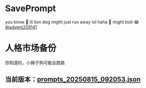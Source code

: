 # SavePrompt
you know 🫠 lil lion dog might just run away lol
haha 🐶 might bolt 😂 [@advent259141](https://github.com/advent259141)

# 人格市场备份
你知道的，小狮子狗可能会跑路

## 当前版本：[prompts_20250815_092053.json](https://github.com/Larch-C/SavePrompt/blob/main/prompts_20250815_092053.json)
